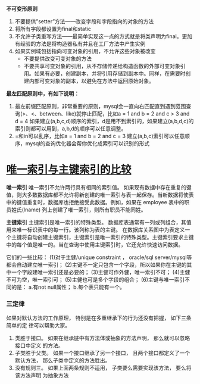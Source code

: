 **不可变形原则**

1. 不要提供”setter”方法——改变字段和字段指向的对象的方法
2. 将所有字段都设置为final和static
3. 不允许子类重写方法——最简单实现这一点的方式就是将类声明为final。更加有经验的方法是将构造器私有并且在工厂方法中产生实例
4. 如果实例域包括指向可变对象的引用，不允许这些对象被改变
   - 不要提供改变可变对象的方法
   - 不要共享可变对象的引用，从不存储传递给构造函数的外部可变对象引用。如果有必要，创建副本，并将引用存储到副本中。同样，在需要时创建内部可变对象的副本，以避免在方法中返回原始对象。

**最左匹配原则中，有如下说明：**

1. 最左前缀匹配原则，非常重要的原则，mysql会一直向右匹配直到遇到范围查询(>、<、between、like)就停止匹配，比如a = 1 and b = 2 and c > 3 and d = 4 如果建立(a,b,c,d)顺序的索引，d是用不到索引的，如果建立(a,b,d,c)的索引则都可以用到，a,b,d的顺序可以任意调整。
2. =和in可以乱序，比如a = 1 and b = 2 and c = 3 建立(a,b,c)索引可以任意顺序，mysql的查询优化器会帮你优化成索引可以识别的形式





# [唯一索引与主键索引的比较](https://www.cnblogs.com/ymj0906/p/4240856.html)



**唯一索引**
唯一索引不允许两行具有相同的索引值。
如果现有数据中存在重复的键值，则大多数数据库都不允许将新创建的唯一索引与表一起保存。当新数据将使表中的键值重复时，数据库也拒绝接受此数据。例如，如果在 employee 表中的职员姓氏(lname) 列上创建了唯一索引，则所有职员不能同姓。

**主键索引**
主键索引是唯一索引的特殊类型。
数据库表通常有一列或列组合，其值用来唯一标识表中的每一行。该列称为表的主键。
在数据库关系图中为表定义一个主键将自动创建主键索引，主键索引是唯一索引的特殊类型。主键索引要求主键中的每个值是唯一的。当在查询中使用主键索引时，它还允许快速访问数据。

它们的一些比较：
(1)对于主健/unique constraint ， oracle/sql server/mysql等都会自动建立唯一索引；
(2)主键不一定只包含一个字段，所以如果你在主键的其中一个字段建唯一索引还是必要的；
(3)主健可作外健，唯一索引不可；
(4)主健不可为空，唯一索引可；
(5)主健也可是多个字段的组合；
(6)主键与唯一索引不同的是：
a.有not null属性；
b.每个表只能有一个。



### 三定律 

如果对默认方法的工作原理， 特别是在多重继承下的行为还没有把握， 如下三条简单的定 律可以帮助大家。

1. 类胜于接口。 如果在继承链中有方法体或抽象的方法声明， 那么就可以忽略接口中定义 的方法。 
2. 子类胜于父类。 如果一个接口继承了另一个接口， 且两个接口都定义了一个默认方法， 那么子类中定义的方法胜出。
3. 没有规则三。 如果上面两条规则不适用， 子类要么需要实现该方法， 要么将该方法声明 为抽象方法    